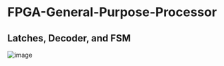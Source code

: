# FPGA-General-Purpose-Processor

## **Latches, Decoder, and FSM**

![image](https://user-images.githubusercontent.com/68084112/137590049-d13889b2-820d-4d3b-8d0e-cb62c81cd77b.png)

